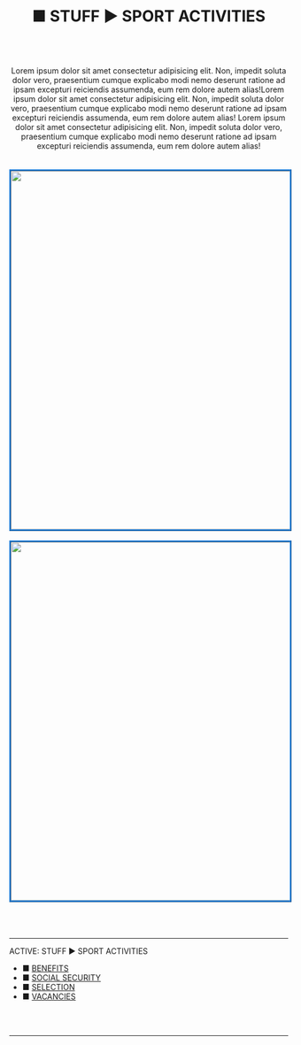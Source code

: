 ﻿---
title: ■ STUFF ► SPORT ACTIVITIES
sidebar: false
pager: false
---

<br>

<div align="center"> 
Lorem ipsum dolor sit amet consectetur adipisicing elit. Non, impedit soluta dolor vero, praesentium cumque explicabo modi nemo deserunt ratione ad ipsam excepturi reiciendis assumenda, eum rem dolore autem alias!Lorem ipsum dolor sit amet consectetur adipisicing elit. Non, impedit soluta dolor vero, praesentium cumque explicabo modi nemo deserunt ratione ad ipsam excepturi reiciendis assumenda, eum rem dolore autem alias!
Lorem ipsum dolor sit amet consectetur adipisicing elit. Non, impedit soluta dolor vero, praesentium cumque explicabo modi nemo deserunt ratione ad ipsam excepturi reiciendis assumenda, eum rem dolore autem alias!

<br>
<br>

<br>
<div align="center">
<img class="m2buttons" style="border:3px ridge #2181dc;" src="/img/sports/sport1.jpg" width="648px">
<br>
<br>

<div align="center">
<img class="m2buttons" style="border:3px ridge #2181dc;" src="/img/sports/sport2.jpg" width="648px">

<br>
<br>
<br>
<br>

<hr class="bottom-menu-hr">
<div align="left"> 
<div class="active-section-1"> 
<div class="active-section-current"> ACTIVE: STUFF ► SPORT ACTIVITIES </div>

<div class="active-section-2">
<div class="bottom-buttons-links">

<div class="bottom-menu-margin" style="text-indent:0px;"> 
<ul class="bottom-menu">
<li class="bottom-menu-li">■ <a href="/menu/youth/">BENEFITS</a></li>
<li class="bottom-menu-li">■ <a href="/menu/social/">SOCIAL SECURITY</a></li>
<li class="bottom-menu-li">■ <a href="/menu/selection/">SELECTION</a></li>
<li class="bottom-menu-li">■ <a href="/menu/vacancies/">VACANCIES</a></li>
</ul>

<br>
<br>

</div>

</div>

</div>

</div>

</div>

<hr class="bottom-menu-hr">
